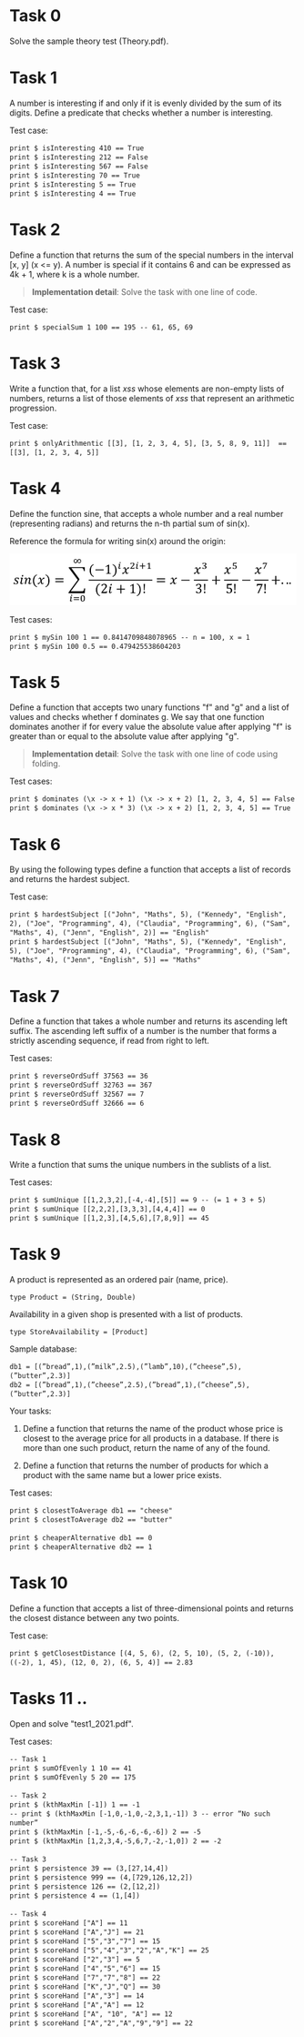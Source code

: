 # Task 0

Solve the sample theory test (Theory.pdf).

# Task 1

A number is interesting if and only if it is evenly divided by the sum of its digits. Define a predicate that checks whether a number is interesting.

Test case:

    print $ isInteresting 410 == True
    print $ isInteresting 212 == False
    print $ isInteresting 567 == False
    print $ isInteresting 70 == True 
    print $ isInteresting 5 == True 
    print $ isInteresting 4 == True 

# Task 2

Define a function that returns the sum of the special numbers in the interval [x, y] (x <= y). A number is special if it contains 6 and can be expressed as 4k + 1, where k is a whole number.

> **Implementation detail**: Solve the task with one line of code.

Test case:

    print $ specialSum 1 100 == 195 -- 61, 65, 69

# Task 3

Write a function that, for a list *xss* whose elements are non-empty lists of numbers, returns a list of those elements of *xss* that represent an arithmetic progression.

Test case:

    print $ onlyArithmentic [[3], [1, 2, 3, 4, 5], [3, 5, 8, 9, 11]]  == [[3], [1, 2, 3, 4, 5]]

# Task 4

Define the function sine, that accepts a whole number and a real number (representing radians) and returns the n-th partial sum of sin(x).

Reference the formula for writing sin(x) around the origin:

![Alt text](assets/sin.png?raw=true "sin")

Test cases:

    print $ mySin 100 1 == 0.8414709848078965 -- n = 100, x = 1
    print $ mySin 100 0.5 == 0.479425538604203

# Task 5

Define a function that accepts two unary functions "f" and "g" and a list of values and checks whether f dominates g. We say that one function dominates another if for every value the absolute value after applying "f" is greater than or equal to the absolute value after applying "g".

> **Implementation detail**: Solve the task with one line of code using folding.

Test cases:

    print $ dominates (\x -> x + 1) (\x -> x + 2) [1, 2, 3, 4, 5] == False
    print $ dominates (\x -> x * 3) (\x -> x + 2) [1, 2, 3, 4, 5] == True

# Task 6

By using the following types define a function that accepts a list of records and returns the hardest subject.

Test case:

    print $ hardestSubject [("John", "Maths", 5), ("Kennedy", "English", 2), ("Joe", "Programming", 4), ("Claudia", "Programming", 6), ("Sam", "Maths", 4), ("Jenn", "English", 2)] == "English"
    print $ hardestSubject [("John", "Maths", 5), ("Kennedy", "English", 5), ("Joe", "Programming", 4), ("Claudia", "Programming", 6), ("Sam", "Maths", 4), ("Jenn", "English", 5)] == "Maths"

# Task 7

Define a function that takes a whole number and returns its ascending left suffix. The ascending left suffix of a number is the number that forms a strictly ascending sequence, if read from right to left.

Test cases:

    print $ reverseOrdSuff 37563 == 36
    print $ reverseOrdSuff 32763 == 367
    print $ reverseOrdSuff 32567 == 7
    print $ reverseOrdSuff 32666 == 6

# Task 8

Write a function that sums the unique numbers in the sublists of a list.

Test cases:

    print $ sumUnique [[1,2,3,2],[-4,-4],[5]] == 9 -- (= 1 + 3 + 5)
    print $ sumUnique [[2,2,2],[3,3,3],[4,4,4]] == 0
    print $ sumUnique [[1,2,3],[4,5,6],[7,8,9]] == 45

# Task 9

A product is represented as an ordered pair (name, price).

    type Product = (String, Double)

Availability in a given shop is presented with a list of products.

    type StoreAvailability = [Product]

Sample database:

    db1 = [(”bread”,1),(”milk”,2.5),(”lamb”,10),(”cheese”,5),(”butter”,2.3)]
    db2 = [(”bread”,1),(”cheese”,2.5),(”bread”,1),(”cheese”,5),(”butter”,2.3)]

Your tasks:

1. Define a function that returns the name of the product whose price is closest to the average price for all products in a database. If there is more than one such product, return the name of any of the found.

2. Define a function that returns the number of products for which a product with the same name but a lower price exists.

Test cases:

    print $ closestToAverage db1 == "cheese"
    print $ closestToAverage db2 == "butter"
    
    print $ cheaperAlternative db1 == 0
    print $ cheaperAlternative db2 == 1

# Task 10

Define a function that accepts a list of three-dimensional points and returns the closest distance between any two points.

Test case:

    print $ getClosestDistance [(4, 5, 6), (2, 5, 10), (5, 2, (-10)), ((-2), 1, 45), (12, 0, 2), (6, 5, 4)] == 2.83

# Tasks 11 ..

Open and solve "test1_2021.pdf".

Test cases:

    -- Task 1
    print $ sumOfEvenly 1 10 == 41
    print $ sumOfEvenly 5 20 == 175

    -- Task 2
    print $ (kthMaxMin [-1]) 1 == -1
    -- print $ (kthMaxMin [-1,0,-1,0,-2,3,1,-1]) 3 -- error “No such number”
    print $ (kthMaxMin [-1,-5,-6,-6,-6,-6]) 2 == -5
    print $ (kthMaxMin [1,2,3,4,-5,6,7,-2,-1,0]) 2 == -2

    -- Task 3
    print $ persistence 39 == (3,[27,14,4])
    print $ persistence 999 == (4,[729,126,12,2])
    print $ persistence 126 == (2,[12,2])
    print $ persistence 4 == (1,[4])

    -- Task 4
    print $ scoreHand ["A"] == 11
    print $ scoreHand ["A","J"] == 21
    print $ scoreHand ["5","3","7"] == 15
    print $ scoreHand ["5","4","3","2","A","K"] == 25
    print $ scoreHand ["2","3"] == 5
    print $ scoreHand ["4","5","6"] == 15
    print $ scoreHand ["7","7","8"] == 22
    print $ scoreHand ["K","J","Q"] == 30
    print $ scoreHand ["A","3"] == 14
    print $ scoreHand ["A","A"] == 12
    print $ scoreHand ["A", "10", "A"] == 12
    print $ scoreHand ["A","2","A","9","9"] == 22
